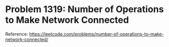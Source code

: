 # Problem 1319: Number of Operations to Make Network Connected

Reference: https://leetcode.com/problems/number-of-operations-to-make-network-connected/